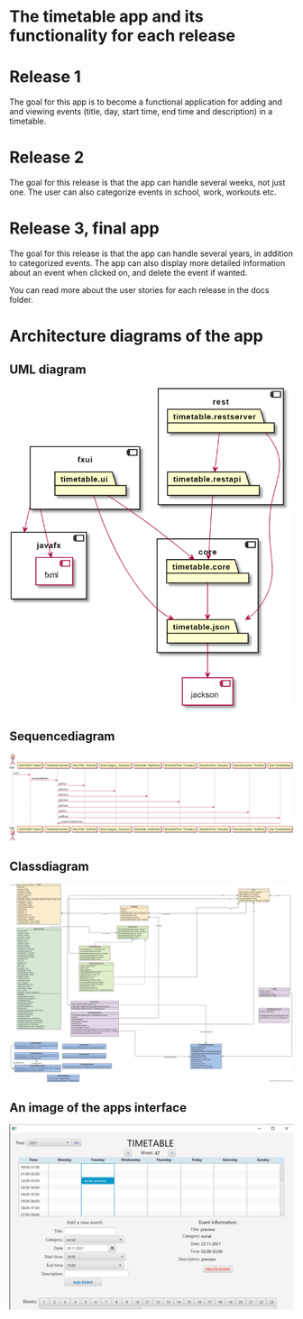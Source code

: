 # The timetable app and its functionality for each release

# Release 1
The goal for this app is to become a functional application for adding and and viewing events (title, day, start time, end time and description) in a timetable.

# Release 2
The goal for this release is that the app can handle several weeks, not just one. The user can also categorize events in school, work, workouts etc. 

# Release 3, final app
The goal for this release is that the app can handle several years, in addition to categorized events. The app can also display more detailed information about an event when clicked on, and delete the event if wanted.

You can read more about the user stories for each release in the docs folder. 


# Architecture diagrams of the app
## UML diagram
![](architecture.PNG)

## Sequencediagram
![](sequence.PNG)

## Classdiagram
![](classdiagram.PNG)

## An image of the apps interface
![](interface.png)



